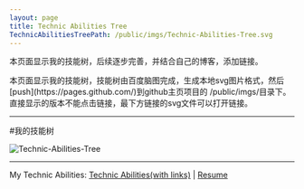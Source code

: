 ```yaml
---
layout: page
title: Technic Abilities Tree
TechnicAbilitiesTreePath: /public/imgs/Technic-Abilities-Tree.svg
---
```


<p class="message">
本页面显示我的技能树，后续逐步完善，并结合自己的博客，添加链接。
</p>
本页面显示我的技能树，技能树由百度脑图完成，生成本地svg图片格式，然后[push](https://pages.github.com/)到github主页项目的 /public/imgs/目录下。直接显示的版本不能点击链接，最下方链接的svg文件可以打开链接。

***
#我的技能树

![Technic-Abilities-Tree]({{page.TechnicAbilitiesTreePath}})

<hr/>
<div id="cf-pdf-down">My Technic Abilities: <a href="{{ page.TechnicAbilitiesTreePath }}">Technic Abilities(with links)</a>&nbsp;|&nbsp;<a href="http://jaminjiang.github.io/resume/">Resume</a></div>

</div>
